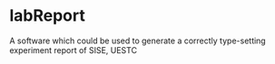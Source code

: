 # labReport
A software which could be used to generate a correctly type-setting experiment report of SISE, UESTC
